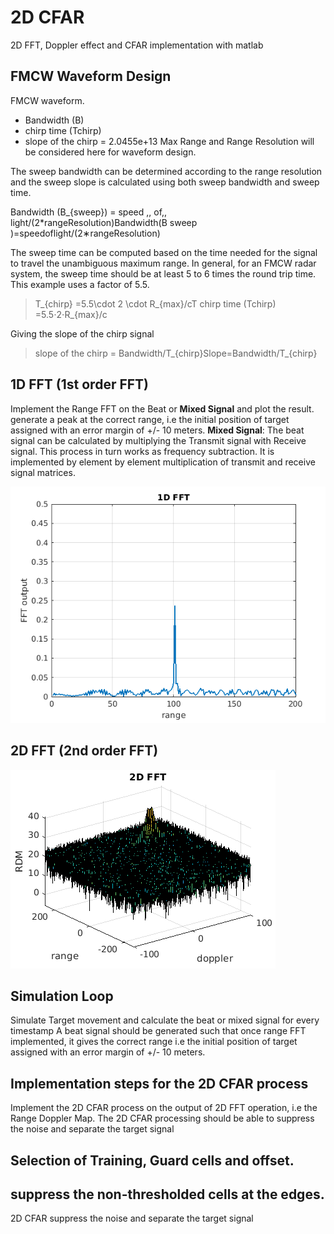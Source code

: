 # 2D CFAR 
2D FFT, Doppler effect and CFAR implementation with matlab

## FMCW Waveform Design
FMCW waveform. 
* Bandwidth (B)
* chirp time (Tchirp) 
* slope of the chirp = 2.0455e+13
Max Range and Range Resolution will be considered here for waveform design.

The sweep bandwidth can be determined according to the range resolution and the sweep slope is calculated using both sweep bandwidth and sweep time.

Bandwidth (B_{sweep}) = speed \,\, of\,\, light/(2*rangeResolution)Bandwidth(B 
sweep
​	 )=speedoflight/(2∗rangeResolution)

The sweep time can be computed based on the time needed for the signal to travel the unambiguous maximum range. In general, for an FMCW radar system, the sweep time should be at least 5 to 6 times the round trip time. This example uses a factor of 5.5.

> T_{chirp} =5.5\cdot 2 \cdot R_{max}/cT 
> chirp time (Tchirp) =5.5⋅2⋅R_{max}/c

Giving the slope of the chirp signal
> slope of the chirp  = Bandwidth/T_{chirp}Slope=Bandwidth/T_{chirp}



## 1D FFT (1st order FFT)
Implement the Range FFT on the Beat or **Mixed Signal** and plot the result.
generate a peak at the correct range, i.e the initial position of target assigned with an error margin of +/- 10 meters.
**Mixed Signal**: The beat signal can be calculated by multiplying the Transmit signal with Receive signal. This process in turn works as frequency subtraction. It is implemented by element by element multiplication of transmit and receive signal matrices.

![Result](1DFFT.png)

## 2D FFT (2nd order FFT)

![Result2](2DFFT.png)

## Simulation Loop 
Simulate Target movement and calculate the beat or mixed signal for every timestamp
A beat signal should be generated such that once range FFT implemented, it gives the correct range i.e the initial position of target assigned with an error margin of +/- 10 meters.

## Implementation steps for the 2D CFAR process
Implement the 2D CFAR process on the output of 2D FFT operation, i.e the Range Doppler Map.
The 2D CFAR processing should be able to suppress the noise and separate
the target signal

## Selection of Training, Guard cells and offset.

## suppress the non-thresholded cells at the edges.
2D CFAR suppress the noise and separate the target signal
